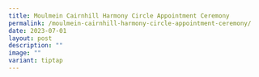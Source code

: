 ```yaml
---
title: Moulmein Cairnhill Harmony Circle Appointment Ceremony
permalink: /moulmein-cairnhill-harmony-circle-appointment-ceremony/
date: 2023-07-01
layout: post
description: ""
image: ""
variant: tiptap
---
```

